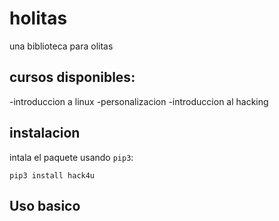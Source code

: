 # holitas

una biblioteca para olitas

## cursos disponibles:

-introduccion a linux
-personalizacion
-introduccion al hacking

## instalacion

intala el paquete usando `pip3`:

```python3
pip3 install hack4u
```

## Uso basico


